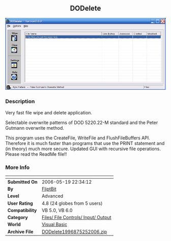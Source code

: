 ﻿<div align="center">

## DODelete

<img src="PIC20065251751216391.JPG">
</div>

### Description

Very fast file wipe and delete application.

Selectable overwrite patterns of DOD 5220.22-M standard and the Peter Gutmann overwrite method.

This program uses the CreateFile, WriteFile and FlushFileBuffers API. Therefore it is much faster than programs that use the PRINT statement and (in theory) much more secure. Updated GUI with recursive file operations. Please read the ReadMe file!!
 
### More Info
 


<span>             |<span>
---                |---
**Submitted On**   |2006-05-19 22:34:12
**By**             |[FliptBit](https://github.com/Planet-Source-Code/PSCIndex/blob/master/ByAuthor/fliptbit.md)
**Level**          |Advanced
**User Rating**    |4.8 (24 globes from 5 users)
**Compatibility**  |VB 5\.0, VB 6\.0
**Category**       |[Files/ File Controls/ Input/ Output](https://github.com/Planet-Source-Code/PSCIndex/blob/master/ByCategory/files-file-controls-input-output__1-3.md)
**World**          |[Visual Basic](https://github.com/Planet-Source-Code/PSCIndex/blob/master/ByWorld/visual-basic.md)
**Archive File**   |[DODelete1996875252006\.zip](https://github.com/Planet-Source-Code/fliptbit-dodelete__1-65302/archive/master.zip)








